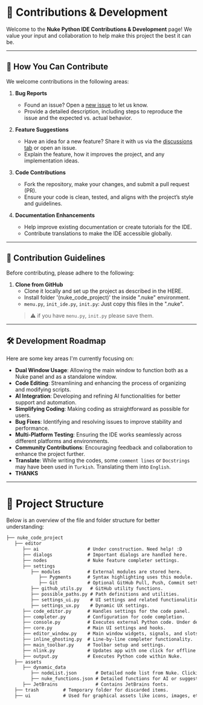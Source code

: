 # 🤝 Contributions & Development

Welcome to the **Nuke Python IDE Contributions & Development** page! We value your input and collaboration to help make this project the best it can be.

---

## 🌟 How You Can Contribute

We welcome contributions in the following areas:

1. **Bug Reports**  
   - Found an issue? Open a [new issue](https://github.com/your-repo/issues) to let us know.
   - Provide a detailed description, including steps to reproduce the issue and the expected vs. actual behavior.

2. **Feature Suggestions**  
   - Have an idea for a new feature? Share it with us via the [discussions tab](https://github.com/your-repo/discussions) or open an issue.
   - Explain the feature, how it improves the project, and any implementation ideas.

3. **Code Contributions**  
   - Fork the repository, make your changes, and submit a pull request (PR).
   - Ensure your code is clean, tested, and aligns with the project’s style and guidelines.

4. **Documentation Enhancements**  
   - Help improve existing documentation or create tutorials for the IDE.
   - Contribute translations to make the IDE accessible globally.

---

## 📜 Contribution Guidelines

Before contributing, please adhere to the following:

1. **Clone from GitHub**  
   - Clone it locally and set up the project as described in the HERE.
   - Install folder '(nuke_code_project)' the inside ".nuke" environment.
   - `menu.py`, `init_ide.py`, `init.py`: Just copy this files in the ".nuke".
   > ⚠️ if you have `menu.py`, `init.py` please save them.
 
---

## 🛠️ Development Roadmap

Here are some key areas I'm currently focusing on:

- **Dual Window Usage**: Allowing the main window to function both as a Nuke panel and as a standalone window.
- **Code Editing**: Streamlining and enhancing the process of organizing and modifying scripts.
- **AI Integration**: Developing and refining AI functionalities for better support and automation.
- **Simplifying Coding**: Making coding as straightforward as possible for users.
- **Bug Fixes**: Identifying and resolving issues to improve stability and performance.
- **Multi-Platform Testing**: Ensuring the IDE works seamlessly across different platforms and environments.
- **Community Contributions**: Encouraging feedback and collaboration to enhance the project further.
- **Translate**: While writing the codes, some `comment lines` or `Docstrings` may have been used in `Turkish`. Translating them into `English`.
- **THANKS**
---
# 📂 Project Structure

Below is an overview of the file and folder structure for better understanding:

```markdown
├── nuke_code_project
   ├── editor
      ├── ai                  # Under construction. Need help! :D
      ├── dialogs             # Important dialogs are handled here.
      ├── nodes               # Nuke feature completer settings.
      ├── settings            
         ├── modules          # External modules are stored here.
            ├── Pygments      # Syntax highlighting uses this module. 
            ├── Git           # Optional GitHub Pull, Push, Commit settings.
         ├── github_utils.py   # GitHub utility functions.
         ├── possible_paths.py # Path definitions and utilities.
         ├── settings_ui.py    # UI settings and related functionalities.
         ├── settings_ux.py    # Dynamic UX settings.
      ├── code_editor.py      # Handles settings for the code panel.
      ├── completer.py        # Configuration for code completion.
      ├── console.py          # Executes external Python code. Under development.
      ├── core.py             # Main UI settings and hooks.
      ├── editor_window.py    # Main window widgets, signals, and slots.
      ├── inline_ghosting.py  # Line-by-line completer functionality.
      ├── main_toolbar.py     # Toolbar setup and settings.
      ├── nlink.py            # Updates app with one click for offline Nuke use.
      ├── output.py           # Executes Python code within Nuke.
   ├── assets
      ├── dynamic_data
         ├── nodeList.json       # Detailed node list from Nuke. Clicking the update button upgrades this JSON from Nuke (via nlink).
         ├── nuke_functions.json # Detailed functions for AI or suggestions. Upgraded via nlink.
      ├── JetBrains              # Contains JetBrains fonts.
   ├── trash         # Temporary folder for discarded items.
   ├── ui            # Used for graphical assets like icons, images, etc.  

